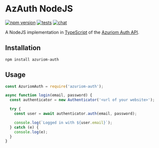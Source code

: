 # AzAuth NodeJS

[![npm version](https://img.shields.io/npm/v/azuriom-auth.svg?style=flat-square)](https://www.npmjs.org/package/azuriom-auth)
[![tests](https://img.shields.io/github/workflow/status/Azuriom/AzAuthJS/Tests?style=flat-square)](https://github.com/Azuriom/AzAuthJS/actions)
[![chat](https://img.shields.io/discord/625774284823986183?color=7289da&label=discord&logo=discord&logoColor=fff&style=flat-square)](https://azuriom.com/discord)

A NodeJS implementation in [TypeScript](https://www.typescriptlang.org/) of the [Azuriom Auth API](https://azuriom.com/docs/api-auth).

## Installation

```
npm install azuriom-auth
```

## Usage

```js
const AzuriomAuth = require('azuriom-auth');

async function login(email, password) {
  const authenticator = new Authenticator('<url of your website>');

  try {
    const user = await authenticator.auth(email, password);

    console.log(`Logged in with ${user.email}`);
  } catch (e) {
    console.log(e);
  }
}
```

